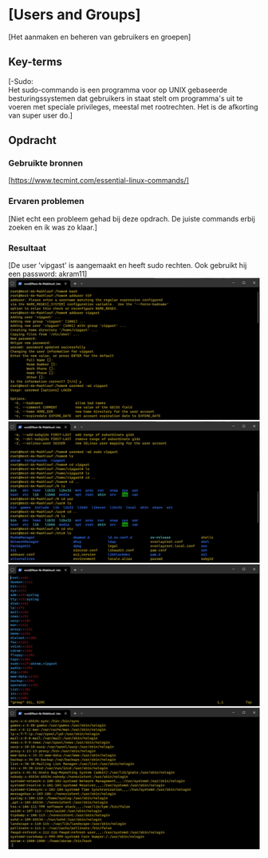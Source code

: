 # [Users and Groups]

[Het aanmaken en beheren van gebruikers en groepen]

## Key-terms

[-Sudo:  
Het sudo-commando is een programma voor op UNIX gebaseerde besturingssystemen dat gebruikers in staat stelt om programma's uit te voeren met speciale privileges, meestal met rootrechten. Het is de afkorting van super user do.]

## Opdracht

### Gebruikte bronnen

[https://www.tecmint.com/essential-linux-commands/]

### Ervaren problemen

[Niet echt een probleem gehad bij deze opdrach. De juiste commands erbij zoeken en ik was zo klaar.]

### Resultaat

[De user 'vipgast' is aangemaakt en heeft sudo rechten. Ook gebruikt hij een password: akram11]
![Schermafbeelding1](/00_includes/usrgrps1.png)
![schermafbeelding2](/00_includes/usrgrps2.png)
![schermafbeelding3](/00_includes/usrgrps3.png)
![schermafbeelding4](/00_includes/usrgrps4.png)

